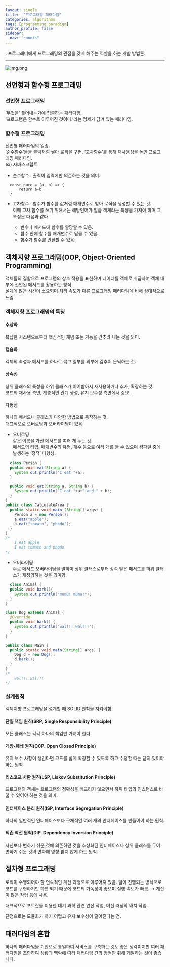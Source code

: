 ```yaml
---
layout: single
title:  "프로그래밍 패러다임"
categories: algorithms
tags: [programming paradigm]
author_profile: false
sidebar:
  nav: "counts"
---
```

: 프로그래머에게 프로그래밍의 관점을 갖게 해주는 역할을 하는 개발 방법론.

***

![img.png]({{site.url}}/images/2024-04-14-programmingparadigm/img.png)

## 선언형과 함수형 프로그래밍

### 선언형 프로그래밍

‘무엇을’ 풀어내는가에 집중하는 패러다임.<br>
‘프로그램은 함수로 이루어진 것이다.’라는 명제가 담겨 있는 패러다임. 

### 함수형 프로그래밍

선언형 패러다임의 일종.<br>
‘순수함수’들을 블럭처럼 쌓아 로직을 구현, ‘고차함수’를 통해 재사용성을 높인 프로그래밍 패러다임.<br>
ex) 자바스크립트

- 순수함수 : 출력이 입력에만 의존하는 것을 의미. 

```
  const pure = (a, b) => {
	  return a+b
  }
```

- 고차함수 : 함수가 함수를 값처럼 매개변수로 받아 로직을 생성할 수 있는 것.<br>
  이때 고차 함수를 쓰기 위해서는 해당언어가 일급 객체라는 특징을 가져야 하며 그 특징은 다음과 같다.

  - 변수나 메서드에 함수를 할당할 수 있음.
  - 함수 안에 함수를 매개변수로 담을 수 있음.
  - 함수가 함수를 반환할 수 있음.

## 객체지향 프로그래밍(OOP, Object-Oriented Programming)
객체들의 집합으로 프로그램의 상호 작용을 표현하며 데이터를 객체로 취급하여 객체 내부에 선언된 메서드를 활용하는 방식.<br>
설계에 많은 시간이 소요되며 처리 속도가 다른 프로그래밍 패러다임에 비해 상대적으로 느림. 

### 객체지향 프로그래밍의 특징
#### 추상화
복잡한 시스템으로부터 핵심적인 개념 또는 기능을 간추려 내는 것을 의미. 
#### 캡슐화
객체의 속성과 메서드를 하나로 묶고 일부를 외부에 감추어 은닉하는 것. 
#### 상속성
상위 클래스의 특성을 하위 클래스가 이어받아서 재사용하거나 추가, 확장하는 것.<br>
코드의 재사용 측면, 계층적인 관계 생성, 유지 보수성 측면에서 중요. 
#### 다형성
하나의 메서드나 클래스가 다양한 방법으로 동작하는 것.<br>
대표적으로 오버로딩과 오버라이딩이 있음

- 오버로딩<br>
  같은 이름을 가진 메서드를 여러 개 두는 것.<br>
  메서드의 타입, 매개변수의 유형, 개수 등으로 여러 개를 둘 수 있으며 컴파일 중에 발생하는 ‘정적’ 다형성.
```java
  class Person {
  public void eat(String a) {
    System.out.println("I eat "+a);
  }

  public void eat(String a, String b) {
    System.out.println("I eat "+a+" and " + b);
  }
}
public class CalculateArea {
  public static void main (String[] args) {
    Person a = new Person();
    a.eat("apple");
    a.eat("tomato", "phodo");
  }
}
/*
	I eat apple
	I eat tomato and phodo
*/
```
- 오버라이딩<br>
  주로 메서드 오버라이딩을 말하며 상위 클래스로부터 상속 받은 메서드를 하위 클래스가 재정의하는 것을 의미함.

```java
  class Animal {
  public void bark(){
    System.out.println("mumu! mumu!");
  }
}

class Dog extends Animal {
  @Override
  public void bark() {
    System.out.println("wal!!! wal!!!");
  }
}

public class Main {
  public static void main(String[] args) {
    Dog d = new Dog();
    d.bark();
  }
}
/*
	wal!!! wal!!!
*/
```

### 설계원칙
객체지향 프로그래밍을 설계할 때 SOLID 원칙을 지켜야함. 
#### 단일 책임 원칙(SRP, Single Responsibility Principle)
모든 클래스는 각각 하나의 책임만 가져야 한다. 
#### 개방-폐쇄 원칙(OCP. Open Closed Principle)
유지 보수 사항이 생긴다면 코드를 쉽게 확장할 수 있도록 하고 수정할 때는 닫혀 있어야 하는 원칙
#### 리스코프 치환 원칙(LSP, Liskov Substitution Principle)
프로그램의 객체는 프로그램의 정확성을 깨뜨리지 않으면서 하위 타입의 인스턴스로 바꿀 수 있어야 하는 것을 의미. 
#### 인터페이스 분리 원칙(ISP, Interface Segregation Principle)
하나의 일반적인 인터페이스보다 구체적인 여러 개의 인터페이스를 만들어야 하는 원칙. 
#### 의존 역전 원칙(DIP. Dependency Inversion Principle)
자신보다 변하기 쉬운 것에 의존하던 것을 추상화된 인터페이스나 상위 클래스를 두어 변하기 쉬운 것의 변화에 영향 받지 않게 하는 원칙. 

## 절차형 프로그래밍
로직이 수행되어야 할 연속적인 계산 과정으로 이루어져 있음. 일이 진행되는 방식으로 코드를 구현하기만 하면 되기 때문에 코드의 가독성이 좋으며 실행 속도가 빠름. → 계산이 많은 작업 등에 사용.

대표적으로 포트란을 이용한 대기 과학 관련 연산 작업, 머신 러닝의 배치 작업.

단점으로는 모듈화가 하기 어렵고 유지 보수성이 떨어진다는 점.

## 패러다임의 혼합

하나의 패러다임을 기반으로 통일하여 서비스를 구축하는 것도 좋은 생각이지만 여러 패러다임을 조합하여 상황과 맥락에 따라
패러다임 간의 장점만 취해 개발하는 것이 좋습니다. 